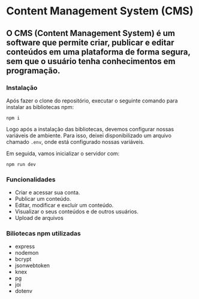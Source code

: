 # Content Management System (CMS)
## O CMS (Content Management System) é um software que permite criar, publicar e editar conteúdos em uma plataforma de forma segura, sem que o usuário tenha conhecimentos em programação.

### Instalação
Após fazer o clone do repositório, executar o seguinte comando para instalar as bibliotecas npm:
```
npm i
```
Logo após a instalação das bibliotecas, devemos configurar nossas variáveis de ambiente. Para isso, deixei disponibilizado um arquivo chamado `.env`, onde está configurado nossas variáveis.

Em seguida, vamos inicializar o servidor com:
```
npm run dev
```
### Funcionalidades
* Criar e acessar sua conta.
* Publicar um conteúdo.
* Editar, modificar e excluir um conteúdo.
* Visualizar o seus conteúdos e de outros usuários.
* Upload de arquivos

### Biliotecas npm utilizadas
* express
* nodemon
* bcrypt
* jsonwebtoken
* knex
* pg
* joi
* dotenv
